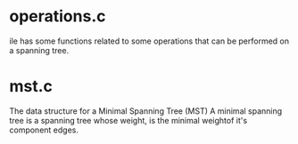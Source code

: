 # operations.c
ile has some functions related to some 
operations that can be performed on a spanning tree.

# mst.c
The data structure for a Minimal Spanning Tree (MST)
A minimal spanning tree is a spanning tree whose weight, 
is the minimal weightof it's component edges.